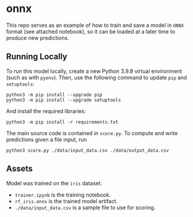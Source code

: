 # onnx

This repo serves as an example of how to train and save a model in `ONNX` format (see attached notebook), so it can be loaded at a later time to produce new predictions.

## Running Locally

To run this model locally, create a new Python 3.9.8 virtual environment (such as with `pyenv`). Then, use the following command to update `pip` and `setuptools`:

```
python3 -m pip install --upgrade pip
python3 -m pip install --upgrade setuptools
```

And install the required libraries:

```
python3 -m pip install -r requirements.txt
```

The main source code is contained in `score.py`. To compute and write predictions given a file input, run

```
python3 score.py ./data/input_data.csv ./data/output_data.csv
```

## Assets

Model was trained on the `iris` dataset.
 - `trainer.ipynb` is the training notebook.
 - `rf_iris.onnx` is the trained model artifact.
 - `./data/input_data.csv` is a sample file to use for scoring.
